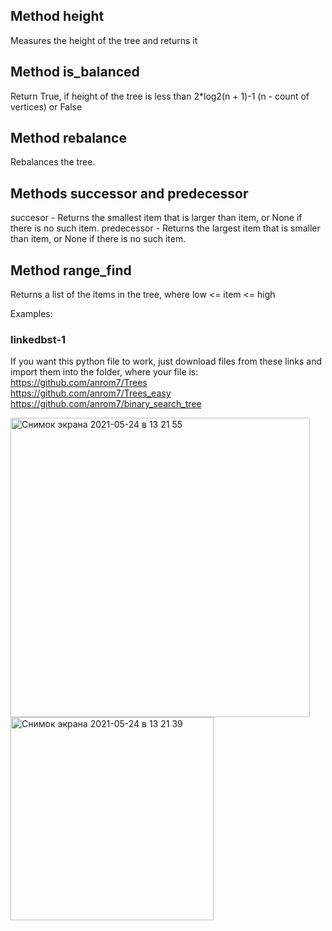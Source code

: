 ## Method height
Measures the height of the tree and returns it

## Method is_balanced
Return True, if height of the tree is less than 2*log2(n + 1)-1 (n - count of vertices) or False

## Method rebalance
Rebalances the tree.

## Methods successor and predecessor

succesor - Returns the smallest item that is larger than item, or None if there is no such item.
predecessor - Returns the largest item that is smaller than item, or None if there is no such item.

## Method range_find 
Returns a list of the items in the tree, where low <= item <= high

Examples:


### linkedbst-1
If you want this python file to work, just download files from these links and import them into the folder, where your file is:
https://github.com/anrom7/Trees  
https://github.com/anrom7/Trees_easy
https://github.com/anrom7/binary_search_tree

<img width="479" alt="Снимок экрана 2021-05-24 в 13 21 55" src="https://user-images.githubusercontent.com/75973148/119334969-645e1080-bc94-11eb-9d26-287ac6ce0e84.png">


<img width="325" alt="Снимок экрана 2021-05-24 в 13 21 39" src="https://user-images.githubusercontent.com/75973148/119334981-66c06a80-bc94-11eb-9b28-46d5ac48bc49.png">
